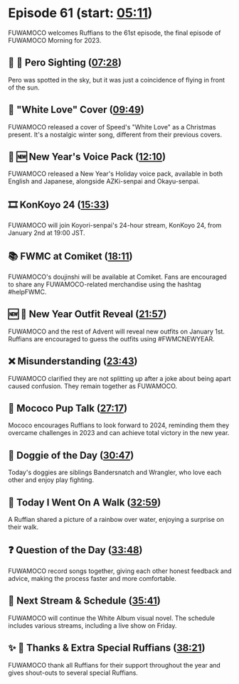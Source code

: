 # Episode 61 (start: [05:11](https://youtu.be/N-x6_8v4nnw?t=05m11s))

FUWAMOCO welcomes Ruffians to the 61st episode, the final episode of FUWAMOCO Morning for 2023.

## 👀 💜 Pero Sighting ([07:28](https://youtu.be/N-x6_8v4nnw?t=07m28s))

Pero was spotted in the sky, but it was just a coincidence of flying in front of the sun.

## 🎤 "White Love" Cover ([09:49](https://youtu.be/N-x6_8v4nnw?t=09m49s))

FUWAMOCO released a cover of Speed's "White Love" as a Christmas present. It's a nostalgic winter song, different from their previous covers.

## 📢 🆕 New Year's Voice Pack ([12:10](https://youtu.be/N-x6_8v4nnw?t=12m10s))

FUWAMOCO released a New Year's Holiday voice pack, available in both English and Japanese, alongside AZKi-senpai and Okayu-senpai.

## 🎞️ KonKoyo 24 ([15:33](https://youtu.be/N-x6_8v4nnw?t=15m33s))

FUWAMOCO will join Koyori-senpai's 24-hour stream, KonKoyo 24, from January 2nd at 19:00 JST.

## 📚 FWMC at Comiket ([18:11](https://youtu.be/N-x6_8v4nnw?t=18m11s))

FUWAMOCO's doujinshi will be available at Comiket. Fans are encouraged to share any FUWAMOCO-related merchandise using the hashtag #helpFWMC.

## 🆕 👗 New Year Outfit Reveal ([21:57](https://youtu.be/N-x6_8v4nnw?t=21m57s))

FUWAMOCO and the rest of Advent will reveal new outfits on January 1st. Ruffians are encouraged to guess the outfits using #FWMCNEWYEAR.

## ❌ Misunderstanding ([23:43](https://youtu.be/N-x6_8v4nnw?t=23m43s))

FUWAMOCO clarified they are not splitting up after a joke about being apart caused confusion. They remain together as FUWAMOCO.

## 📣 Mococo Pup Talk ([27:17](https://youtu.be/N-x6_8v4nnw?t=27m17s))

Mococo encourages Ruffians to look forward to 2024, reminding them they overcame challenges in 2023 and can achieve total victory in the new year.

## 🐶 Doggie of the Day ([30:47](https://youtu.be/N-x6_8v4nnw?t=30m47s))

Today's doggies are siblings Bandersnatch and Wrangler, who love each other and enjoy play fighting.

## 🚶 Today I Went On A Walk ([32:59](https://youtu.be/N-x6_8v4nnw?t=32m59s))

A Ruffian shared a picture of a rainbow over water, enjoying a surprise on their walk.

## ❓ Question of the Day ([33:48](https://youtu.be/N-x6_8v4nnw?t=33m48s))

FUWAMOCO record songs together, giving each other honest feedback and advice, making the process faster and more comfortable.

## 📅 Next Stream & Schedule ([35:41](https://youtu.be/N-x6_8v4nnw?t=35m41s))

FUWAMOCO will continue the White Album visual novel. The schedule includes various streams, including a live show on Friday.

## ✨ 🐾 Thanks & Extra Special Ruffians ([38:21](https://youtu.be/N-x6_8v4nnw?t=38m21s))

FUWAMOCO thank all Ruffians for their support throughout the year and gives shout-outs to several special Ruffians.
